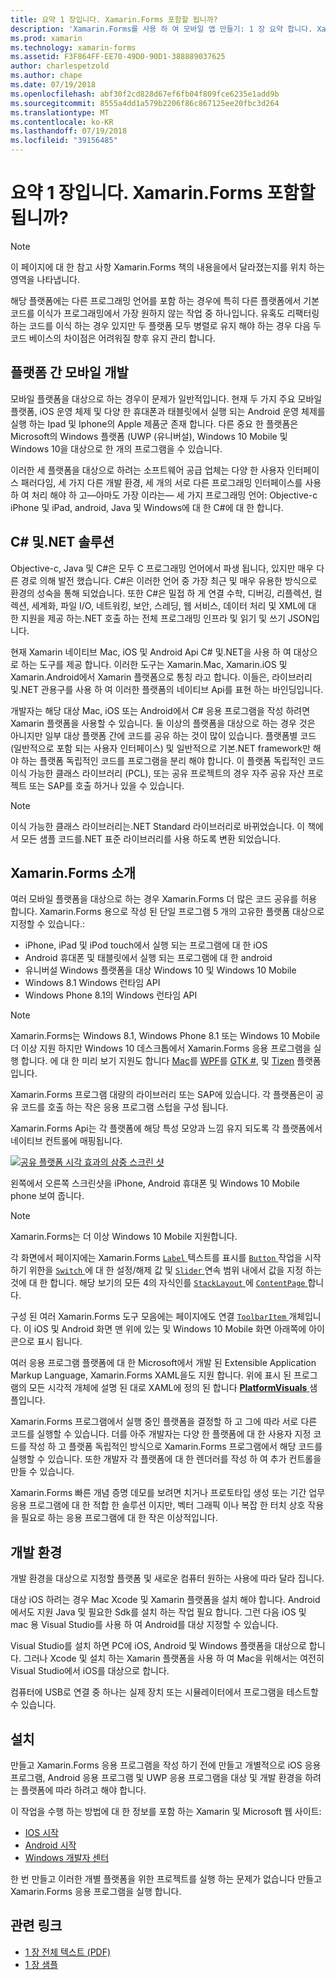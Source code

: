 ```yaml
---
title: 요약 1 장입니다. Xamarin.Forms 포함할 됩니까?
description: 'Xamarin.Forms를 사용 하 여 모바일 앱 만들기: 1 장 요약 합니다. Xamarin.Forms 포함할 됩니까?'
ms.prod: xamarin
ms.technology: xamarin-forms
ms.assetid: F3F864FF-EE70-49D0-90D1-388889037625
author: charlespetzold
ms.author: chape
ms.date: 07/19/2018
ms.openlocfilehash: abf30f2cd828d67ef6fb04f809fce6235e1add9b
ms.sourcegitcommit: 8555a4dd1a579b2206f86c867125ee20fbc3d264
ms.translationtype: MT
ms.contentlocale: ko-KR
ms.lasthandoff: 07/19/2018
ms.locfileid: "39156485"
---
```

# <a name="summary-of-chapter-1-how-does-xamarinforms-fit-in"></a>요약 1 장입니다. Xamarin.Forms 포함할 됩니까?

> [!NOTE] 
> 이 페이지에 대 한 참고 사항 Xamarin.Forms 책의 내용을에서 달라졌는지를 위치 하는 영역을 나타냅니다.

해당 플랫폼에는 다른 프로그래밍 언어를 포함 하는 경우에 특히 다른 플랫폼에서 기본 코드를 이식가 프로그래밍에서 가장 원하지 않는 작업 중 하나입니다. 유혹도 리팩터링 하는 코드를 이식 하는 경우 있지만 두 플랫폼 모두 병렬로 유지 해야 하는 경우 다음 두 코드 베이스의 차이점은 어려워질 향후 유지 관리 합니다.

## <a name="cross-platform-mobile-development"></a>플랫폼 간 모바일 개발

모바일 플랫폼을 대상으로 하는 경우이 문제가 일반적입니다. 현재 두 가지 주요 모바일 플랫폼, iOS 운영 체제 및 다양 한 휴대폰과 태블릿에서 실행 되는 Android 운영 체제를 실행 하는 Ipad 및 Iphone의 Apple 제품군 존재 합니다. 다른 중요 한 플랫폼은 Microsoft의 Windows 플랫폼 (UWP (유니버설), Windows 10 Mobile 및 Windows 10을 대상으로 한 개의 프로그램을 수 있습니다.

이러한 세 플랫폼을 대상으로 하려는 소프트웨어 공급 업체는 다양 한 사용자 인터페이스 패러다임, 세 가지 다른 개발 환경, 세 개의 서로 다른 프로그래밍 인터페이스를 사용 하 여 처리 해야 하 고&mdash;아마도 가장 이라는&mdash; 세 가지 프로그래밍 언어: Objective-c iPhone 및 iPad, android, Java 및 Windows에 대 한 C#에 대 한 합니다.

## <a name="the-c-and-net-solution"></a>C# 및.NET 솔루션

Objective-c, Java 및 C#은 모두 C 프로그래밍 언어에서 파생 됩니다, 있지만 매우 다른 경로 의해 발전 했습니다. C#은 이러한 언어 중 가장 최근 및 매우 유용한 방식으로 환경의 성숙을 통해 되었습니다. 또한 C#은 밀접 하 게 연결 수학, 디버깅, 리플렉션, 컬렉션, 세계화, 파일 I/O, 네트워킹, 보안, 스레딩, 웹 서비스, 데이터 처리 및 XML에 대 한 지원을 제공 하는.NET 호출 하는 전체 프로그래밍 인프라 및 읽기 및 쓰기 JSON입니다.

현재 Xamarin 네이티브 Mac, iOS 및 Android Api C# 및.NET을 사용 하 여 대상으로 하는 도구를 제공 합니다. 이러한 도구는 Xamarin.Mac, Xamarin.iOS 및 Xamarin.Android에서 Xamarin 플랫폼으로 통칭 라고 합니다. 이들은, 라이브러리 및.NET 관용구를 사용 하 여 이러한 플랫폼의 네이티브 Api를 표현 하는 바인딩입니다.

개발자는 해당 대상 Mac, iOS 또는 Android에서 C# 응용 프로그램을 작성 하려면 Xamarin 플랫폼을 사용할 수 있습니다. 둘 이상의 플랫폼을 대상으로 하는 경우 것은 아니지만 일부 대상 플랫폼 간에 코드를 공유 하는 것이 많이 있습니다. 플랫폼별 코드 (일반적으로 포함 되는 사용자 인터페이스) 및 일반적으로 기본.NET framework만 해야 하는 플랫폼 독립적인 코드를 프로그램을 분리 해야 합니다. 이 플랫폼 독립적인 코드 이식 가능한 클래스 라이브러리 (PCL), 또는 공유 프로젝트의 경우 자주 공유 자산 프로젝트 또는 SAP를 호출 하거나 있을 수 있습니다.

> [!NOTE] 
> 이식 가능한 클래스 라이브러리는.NET Standard 라이브러리로 바뀌었습니다. 이 책에서 모든 샘플 코드를.NET 표준 라이브러리를 사용 하도록 변환 되었습니다.

## <a name="introducing-xamarinforms"></a>Xamarin.Forms 소개

여러 모바일 플랫폼을 대상으로 하는 경우 Xamarin.Forms 더 많은 코드 공유를 허용 합니다. Xamarin.Forms 용으로 작성 된 단일 프로그램 5 개의 고유한 플랫폼 대상으로 지정할 수 있습니다.:

- iPhone, iPad 및 iPod touch에서 실행 되는 프로그램에 대 한 iOS
- Android 휴대폰 및 태블릿에서 실행 되는 프로그램에 대 한 android
- 유니버설 Windows 플랫폼을 대상 Windows 10 및 Windows 10 Mobile
- Windows 8.1 Windows 런타임 API
- Windows Phone 8.1의 Windows 런타임 API

> [!NOTE] 
> Xamarin.Forms는 Windows 8.1, Windows Phone 8.1 또는 Windows 10 Mobile 더 이상 지원 하지만 Windows 10 데스크톱에서 Xamarin.Forms 응용 프로그램을 실행 합니다. 에 대 한 미리 보기 지원도 합니다 [Mac](~/xamarin-forms/platform/mac.md)를 [WPF](~/xamarin-forms/platform/wpf.md)를 [GTK #](~/xamarin-forms/platform/gtk.md), 및 [Tizen](/xamarin-forms/platform/tizen.md) 플랫폼입니다.

Xamarin.Forms 프로그램 대량의 라이브러리 또는 SAP에 있습니다. 각 플랫폼은이 공유 코드를 호출 하는 작은 응용 프로그램 스텁을 구성 됩니다. 

Xamarin.Forms Api는 각 플랫폼에 해당 특성 모양과 느낌 유지 되도록 각 플랫폼에서 네이티브 컨트롤에 매핑됩니다.

[![공유 플랫폼 시각 효과의 삼중 스크린 샷](images/ch01fg03-small.png "각 플랫폼에서 Xamarin.Forms 컨트롤")](images/ch01fg03-large.png#lightbox "각 플랫폼에서 Xamarin.Forms 컨트롤")

왼쪽에서 오른쪽 스크린샷을 iPhone, Android 휴대폰 및 Windows 10 Mobile phone 보여 줍니다. 

> [!NOTE] 
> Xamarin.Forms는 더 이상 Windows 10 Mobile 지원합니다.

각 화면에서 페이지에는 Xamarin.Forms [ `Label` ](xref:Xamarin.Forms.Label) 텍스트를 표시를 [ `Button` ](xref:Xamarin.Forms.Button) 작업을 시작 하기 위한을 [ `Switch` ](xref:Xamarin.Forms.Switch) 에 대 한 설정/해제 값 및 [ `Slider` ](xref:Xamarin.Forms.Slider) 연속 범위 내에서 값을 지정 하는 것에 대 한 합니다. 해당 보기의 모든 4의 자식인를 [ `StackLayout` ](xref:Xamarin.Forms.StackLayout) 에 [ `ContentPage` ](xref:Xamarin.Forms.ContentPage)합니다.

구성 된 여러 Xamarin.Forms 도구 모음에는 페이지에도 연결 [ `ToolbarItem` ](xref:Xamarin.Forms.ToolbarItem) 개체입니다. 이 iOS 및 Android 화면 맨 위에 있는 및 Windows 10 Mobile 화면 아래쪽에 아이콘으로 표시 됩니다.

여러 응용 프로그램 플랫폼에 대 한 Microsoft에서 개발 된 Extensible Application Markup Language, Xamarin.Forms XAML을도 지원 합니다. 위에 표시 된 프로그램의 모든 시각적 개체에 설명 된 대로 XAML에 정의 된 합니다 [ **PlatformVisuals** ](https://github.com/xamarin/xamarin-forms-book-samples/tree/master/Chapter01/PlatformVisuals) 샘플입니다.

Xamarin.Forms 프로그램에서 실행 중인 플랫폼을 결정할 하 고 그에 따라 서로 다른 코드를 실행할 수 있습니다. 더를 아주 개발자는 다양 한 플랫폼에 대 한 사용자 지정 코드를 작성 하 고 플랫폼 독립적인 방식으로 Xamarin.Forms 프로그램에서 해당 코드를 실행할 수 있습니다. 또한 개발자 각 플랫폼에 대 한 렌더러를 작성 하 여 추가 컨트롤을 만들 수 있습니다.

Xamarin.Forms 빠른 개념 증명 데모를 보려면 치거나 프로토타입 생성 또는 기간 업무 응용 프로그램에 대 한 적합 한 솔루션 이지만, 벡터 그래픽 이나 복잡 한 터치 상호 작용을 필요로 하는 응용 프로그램에 대 한 작은 이상적입니다.

## <a name="your-development-environment"></a>개발 환경

개발 환경을 대상으로 지정할 플랫폼 및 새로운 컴퓨터 원하는 사용에 따라 달라 집니다.

대상 iOS 하려는 경우 Mac Xcode 및 Xamarin 플랫폼을 설치 해야 합니다. Android 에서도 지원 Java 및 필요한 Sdk를 설치 하는 작업 필요 합니다. 그런 다음 iOS 및 mac 용 Visual Studio를 사용 하 여 Android를 대상 지정할 수 있습니다.

Visual Studio를 설치 하면 PC에 iOS, Android 및 Windows 플랫폼을 대상으로 합니다. 그러나 Xcode 및 설치 하는 Xamarin 플랫폼을 사용 하 여 Mac을 위해서는 여전히 Visual Studio에서 iOS를 대상으로 합니다.

컴퓨터에 USB로 연결 중 하나는 실제 장치 또는 시뮬레이터에서 프로그램을 테스트할 수 있습니다.

## <a name="installation"></a>설치

만들고 Xamarin.Forms 응용 프로그램을 작성 하기 전에 만들고 개별적으로 iOS 응용 프로그램, Android 응용 프로그램 및 UWP 응용 프로그램을 대상 및 개발 환경을 하려는 플랫폼에 따라 하려고 해야 합니다.

이 작업을 수행 하는 방법에 대 한 정보를 포함 하는 Xamarin 및 Microsoft 웹 사이트:

- [IOS 시작](~/ios/get-started/index.md)
- [Android 시작](~/android/get-started/index.md)
- [Windows 개발자 센터](http://dev.windows.com)

한 번 만들고 이러한 개별 플랫폼을 위한 프로젝트를 실행 하는 문제가 없습니다 만들고 Xamarin.Forms 응용 프로그램을 실행 합니다.

## <a name="related-links"></a>관련 링크

- [1 장 전체 텍스트 (PDF)](https://download.xamarin.com/developer/xamarin-forms-book/XamarinFormsBook-Ch01-Apr2016.pdf)
- [1 장 샘플](https://github.com/xamarin/xamarin-forms-book-samples/tree/master/Chapter01)
